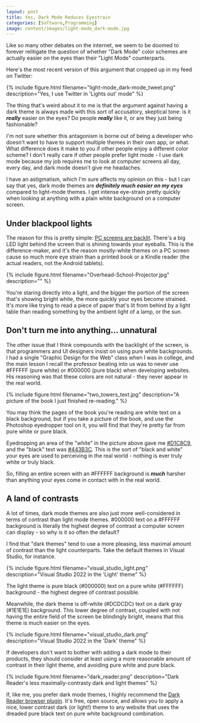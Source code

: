 ```yaml
---
layout: post
title: Yes, Dark Mode Reduces Eyestrain
categories: [Software,Programming]
image: content/images/light-mode_dark-mode.jpg
---
```


Like so many other debates on the internet, we seem to be doomed to forever relitigate the question of whether "Dark Mode" color schemes are actually easier on the eyes than their "Light Mode" counterparts.

Here's the most recent version of this argument that cropped up in my feed on Twitter:

{% include figure.html filename="light-mode_dark-mode_tweet.png" description="Yes, I use Twitter in 'Lights out' mode" %}

The thing that's weird about it to me is that the argument against having a dark theme is always made with this sort of accusatory, skeptical tone: is it ___really___ easier on the eyes? Do people ___really___ like it, or are they just being fashionable?

I'm not sure whether this antagonism is borne out of being a developer who doesn't want to have to support multiple themes in their own app, or what. What difference does it make to you if other people enjoy a different color scheme? I don't really care if other people prefer light mode - I use dark mode because my job requires me to look at computer screens all day, every day, and dark mode doesn't give me headaches.

I have an astigmatism, which I'm sure affects my opinion on this - but I can say that yes, dark mode themes are ___definitely much easier on my eyes___ compared to light-mode themes. I get intense eye-strain pretty quickly when looking at anything with a plain white background on a computer screen.

## Under blackpool lights

The reason for this is pretty simple: [PC screens are backlit](https://en.wikipedia.org/wiki/Backlight). There's a big LED light behind the screen that is shining towards your eyeballs. This is the difference-maker, and it's the reason mostly-white themes on a PC screen cause so much more eye strain than a printed book or a Kindle reader (the actual readers, not the Android tablets). 

{% include figure.html filename="Overhead-School-Projector.jpg" description="" %}

You're staring directly into a light, and the bigger the portion of the screen that's showing bright white, the more quickly your eyes become strained. It's more like trying to read a piece of paper that's lit from behind by a light table than reading something by the ambient light of a lamp, or the sun.

## Don't turn me into anything... unnatural

The other issue that I think compounds with the backlight of the screen, is that programmers and UI designers insist on using pure white backgrounds. I had a single "Graphic Design for the Web" class when I was in college, and the main lesson I recall the professor beating into us was to never use #FFFFFF (pure white) or #000000 (pure black) when developing websites. His reasoning was that these colors are not natural - they never appear in the real world.

{% include figure.html filename="two_towers_text.jpg" description="A picture of the book I just finished re-reading." %}

You may think the pages of the book you're reading are white text on a black background, but if you take a picture of the book, and use the Photoshop eyedropper tool on it, you will find that they're pretty far from pure white or pure black.

Eyedropping an area of the "white" in the picture above gave me [#D1C8C9](https://www.color-hex.com/color/d1c8c9), and the "black" text was [#443B3C](https://www.color-hex.com/color/443b3c). This is the sort of "black and white" your eyes are used to perceiving in the real world - nothing is ever truly white or truly black.

So, filling an entire screen with an #FFFFFF background is ___much___ harsher than anything your eyes come in contact with in the real world. 

## A land of contrasts

A lot of times, dark mode themes are also just more well-considered in terms of contrast than light mode themes. #000000 text on a #FFFFFF background is literally the highest degree of contrast a computer screen can display - so why is it so often the default?

I find that "dark themes" tend to use a more pleasing, less maximal amount of contrast than the light counterparts. Take the default themes in Visual Studio, for instance.

{% include figure.html filename="visual_studio_light.png" description="Visual Studio 2022 in the 'Light' theme" %}

The light theme is pure black (#000000) text on a pure white (#FFFFFF) background - the highest degree of contrast possible.

Meanwhile, the dark theme is off-white (#DCDCDC) text on a dark gray (#1E1E1E) background. This lower degree of contrast, coupled with not having the entire field of the screen be blindingly bright, means that this theme is much easier on the eyes.

{% include figure.html filename="visual_studio_dark.png" description="Visual Studio 2022 in the 'Dark' theme" %}

If developers don't want to bother with adding a dark mode to their products, they should consider at least using a more reasonable amount of contrast in their light theme, and avoiding pure white and pure black.

{% include figure.html filename="dark_reader.png" description="Dark Reader's less maximally-contrasty dark and light themes" %}

If, like me, you prefer dark mode themes, I highly recommend the [Dark Reader browser plugin](https://darkreader.org/). It's free, open source, and allows you to apply a nice, lower contrast dark (or light!) theme to any website that uses the dreaded pure black text on pure white background combination.